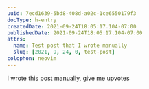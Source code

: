 ```yaml
---
uuid: 7ecd1639-5bd8-408d-a02c-1ce6550179f3
docType: h-entry
createdDate: 2021-09-24T18:05:17.104-07:00
publishedDate: 2021-09-24T18:05:17.104-07:00
attrs:
  name: Test post that I wrote manually
  slug: [2021, 9, 24, 0, test-post]
colophon: neovim
---
```


I wrote this post manually, give me upvotes
